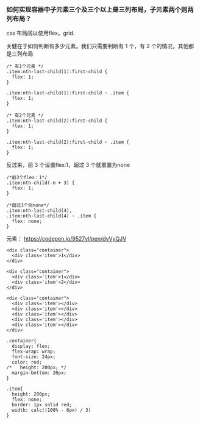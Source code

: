 ### 如何实现容器中子元素三个及三个以上是三列布局，子元素两个则两列布局？

css 布局阔以使用flex，grid.

关健在于如何判断有多少元素。我们只需要判断有 1 个，有 2 个的情况，其他都是三列布局
```
/* 有1个元素 */
.item:nth-last-child(1):first-child {
  flex: 1;
}

.item:nth-last-child(1):first-child ~ .item {
  flex: 1;
}

/* 有2个元素 */
.item:nth-last-child(2):first-child {
  flex: 1;
}

.item:nth-last-child(2):first-child ~ .item {
  flex: 1;
}
```

反过来，前 3 个设置flex:1，超过 3 个就重置为none
```
/*前3个flex：1*/
.item:nth-child(-n + 3) {
  flex: 1;
}

/*超过3个则none*/
.item:nth-last-child(4),
.item:nth-last-child(4) ~ .item {
  flex: none;
}
```

元素：
https://codepen.io/9527yl/pen/dyVyQJV
```
<div class="container">
  <div class='item'>1</div>
</div>

<div class="container">
  <div class='item'>1</div>
  <div class='item'>2</div>
</div>
  
<div class="container">
  <div class='item'></div>
  <div class='item'></div>
  <div class='item'></div>
  <div class='item'></div>
  <div class='item'></div>
</div>

.container{
  display: flex;
  flex-wrap: wrap;
  font-size: 24px;
  color: red;
/*   height: 200px; */
  margin-bottom: 20px;
}

.item{
  height: 200px;
  flex: none;
  border: 1px solid red;
  width: calc((100% - 6px) / 3)
}
```